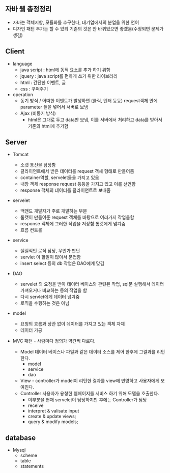 ## 자바 웹 총정정리
- 자바는 객체지향, 모듈화를 추구한다, 대기업에서의 분업을 위한 언어 
- 디자인 패턴 추가는 할 수 있되 기존의 것은 안 바뀌었으면 좋겠음(수정되면 문제가 생김)
## Client
- language
  - java script : html에 동적 요소를 추가 하기 위함
  - jquery : java script를 편하게 쓰기 위한 라이브러리
  - html : 간단한 이벤트, 글
  - css : 꾸며주기
- operation
  - 동기 방식 / 어떠한 이벤트가 발생하면 (클릭, 엔터 등등) request객체 안에 parameter 들을 넣어서 서버로 보냄
  - Ajax (비동기 방식)
    - html은 그대로 두고 data만 보냄, 이를 서버에서 처리하고 data를 받아서 기존의 html에 추가함 
## Server
- Tomcat 
  - 소켓 통신을 담당함
  - 클라이언트에서 받은 데이터를 request 객체 형태로 만들어줌
  - container역할, servelet들을 가지고 있음
  - 내장 객체 response request 등등을 가지고 있고 이를 선언함
  - response 객체의 데이터를 클라이언트로 보내줌 
- servelet
  - 백앤드 개발자가 주로 개발하는 부분
  - 톰캣이 만들어준 request 객체를 바탕으로 여러가지 작업을함
  - response 객체에 그러한 작업을 저장함 톰캣에게 넘겨줌
  - 흐름 컨트롤 
- service
  - 실질적인 로직 담당, 무언가 판단
  - servlet 이 할일이 많아서 분업함
  - insert select 등의 db 작업은 DAO에게 맞김 
- DAO 
  - servelet 의 요청을 받아 데이터 베이스와 관련된 작업, sql문 실행해서 데이터 가져오거나 비교하는 등의 작업을 함
  - 다시 servlet에게 데이터 넘겨줌
  - 로직을 수행하는 것은 아님 
- model 
  - 요청의 흐름과 상관 없이 데이터를 가지고 있는 객체 자체
  - 데이터 가공

- MVC 패턴 - 사람마다 정의가 약간씩 다르다. 
  - Model 데이터 베이스나 파일과 같은 데이터 소스를 제어 한후에 그결과를 리턴한다.
    - model
    - service
    - dao
  - View - controller가 model이 리턴한 결과를 view에 반영하고 사용자에게 보여진다.
  - Controller 사용자가 용청한 웹페이지를 서비스 하기 위해 모델을 호출한다.
    - 이부분을 현재 servelet이 담당하지만 후에는 Controller가 담당
    - receive
    - interpret & valisate input
    - create & update views;
    - query & modify models;
## database
- Mysql
  - scheme
  - table
  - statements

